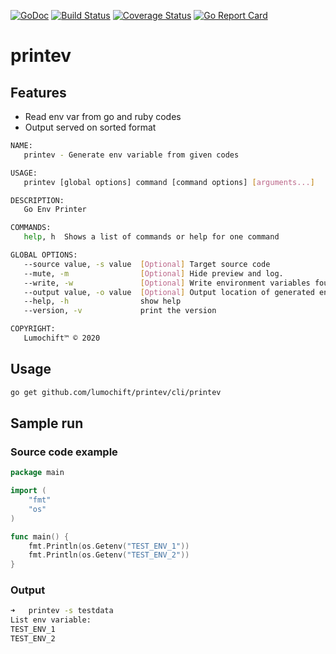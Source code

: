 [![GoDoc](https://godoc.org/github.com/lumochift/printev?status.svg)](https://godoc.org/github.com/lumochift/printev)
[![Build Status](https://github.com/lumochift/printev/workflows/Go%20workflow/badge.svg)](https://github.com/lumochift/printev/actions)
[![Coverage Status](https://badgen.net/codecov/c/github/lumochift/printev)](https://codecov.io/gh/lumochift/printev)
[![Go Report Card](https://goreportcard.com/badge/github.com/lumochift/printev)](https://goreportcard.com/report/github.com/lumochift/printev)

# printev

## Features

- Read env var from go and ruby codes
- Output served on sorted format

```bash
NAME:
   printev - Generate env variable from given codes

USAGE:
   printev [global options] command [command options] [arguments...]

DESCRIPTION:
   Go Env Printer

COMMANDS:
   help, h  Shows a list of commands or help for one command

GLOBAL OPTIONS:
   --source value, -s value  [Optional] Target source code
   --mute, -m                [Optional] Hide preview and log.
   --write, -w               [Optional] Write environment variables found.
   --output value, -o value  [Optional] Output location of generated env files, by default write to env.sample
   --help, -h                show help
   --version, -v             print the version

COPYRIGHT:
   Lumochift™ © 2020
```

## Usage

```bash
go get github.com/lumochift/printev/cli/printev
```

## Sample run

### Source code example

```go
package main

import (
    "fmt"
    "os"
)

func main() {
    fmt.Println(os.Getenv("TEST_ENV_1"))
    fmt.Println(os.Getenv("TEST_ENV_2"))
}
```

### Output

```bash
➜   printev -s testdata
List env variable:
TEST_ENV_1
TEST_ENV_2
```
